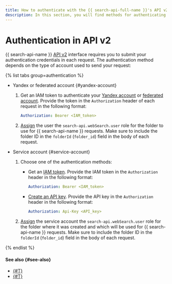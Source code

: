 ```yaml
---
title: How to authenticate with the {{ search-api-full-name }}'s API v2
description: In this section, you will find methods for authenticating with {{ search-api-name }}'s API v2.
---
```


# Authentication in API v2

{{ search-api-name }} [API v2](../concepts/index.md#api-v2) interface requires you to submit your authentication credentials in each request. The authentication method depends on the type of account used to send your request:

{% list tabs group=authentication %}

- Yandex or federated account {#yandex-account}

  1. Get an IAM token to authenticate your [Yandex account](../../iam/operations/iam-token/create.md) or [federated account](../../iam/operations/iam-token/create-for-federation.md). Provide the token in the `Authorization` header of each request in the following format:

      ```yaml
      Authorization: Bearer <IAM_token>
      ```

  1. [Assign](../../iam/operations/roles/grant.md#cloud-or-folder) the user the `search-api.webSearch.user` role for the folder to use for {{ search-api-name }} requests. Make sure to include the folder ID in the `folderId` (`folder_id`) field in the body of each request.

- Service account {#service-account}

  1. Choose one of the authentication methods:
     * Get an [IAM token](../../iam/operations/iam-token/create-for-sa.md). Provide the IAM token in the `Authorization` header in the following format:

        ```yaml
        Authorization: Bearer <IAM_token>
        ```

     * [Create an API key](../../iam/operations/api-key/create.md). Provide the API key in the `Authorization` header in the following format:

        ```yaml
        Authorization: Api-Key <API_key>
        ```
  1. [Assign](../../iam/operations/sa/assign-role-for-sa.md) the service account the `search-api.webSearch.user` role for the folder where it was created and which will be used for {{ search-api-name }} requests. Make sure to include the folder ID in the `folderId` (`folder_id`) field in the body of each request.

{% endlist %}

#### See also {#see-also}

* [{#T}](../operations/web-search.md)
* [{#T}](../security/index.md)